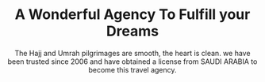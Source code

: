 ---
title: "A Wonderful Agency To Fulfill your Dreams"
subtitle: "The Hajj and Umrah pilgrimages are smooth, the heart is clean. we have been trusted since 2006 and have obtained a license from SAUDI ARABIA to become this travel agency."
features: [
  {
    title: "Flight Jakarta Saudi - Saudi Jakarta",
    icon: "plane",
  },
  {
    title: "Tickets are included in the cost",
    icon: "ticket",
  },
  {
    title: "Comfortable hotel with a rating of 4",
    icon: "hostel",
  },
  {
    title: "We cover the Visa Fee and it's Included",
    icon: "visa"
  }
]
image: "../images/dream_image.png"
buttonText: "Learn More"
buttonTextOutline: "Contact Us"
---
